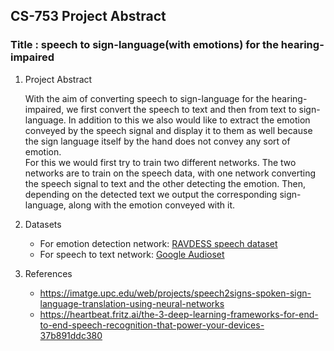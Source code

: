 ## CS-753 Project Abstract
### Title : speech to sign-language(with emotions) for the hearing-impaired

1. Project Abstract

	With the aim of converting speech to sign-language for the hearing-impaired, we first convert the speech to text and then from text to sign-language. In addition to this we also would like to extract the emotion conveyed by the speech signal and display it to them as well because the sign language itself by the hand does not convey any sort of emotion.  
	For this we would first try to train two different networks. The two networks are to train on the speech data, with one network converting the speech signal to text and the other detecting the emotion. Then, depending on the detected text we output the corresponding sign-language, along with the emotion conveyed with it.  

2. Datasets

	- For emotion detection network: [RAVDESS speech dataset](https://doi.org/10.1371/journal.pone.0196391)  
	- For speech to text network: [Google Audioset](https://research.google.com/audioset/)  
	
3. References
	- https://imatge.upc.edu/web/projects/speech2signs-spoken-sign-language-translation-using-neural-networks
	- https://heartbeat.fritz.ai/the-3-deep-learning-frameworks-for-end-to-end-speech-recognition-that-power-your-devices-37b891ddc380
